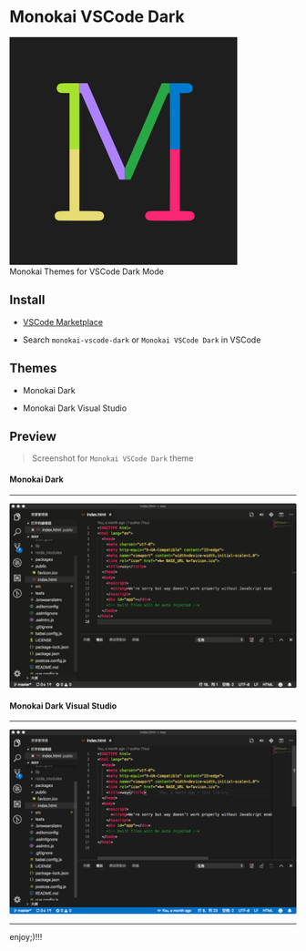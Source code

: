 # Monokai VSCode Dark

![screenshot-1](./assets/monokai-icon.png)  
Monokai Themes for VSCode Dark Mode

## Install

- [VSCode Marketplace](https://marketplace.visualstudio.com/items?itemName=waycowei.monokai-vscode-dark)

- Search `monokai-vscode-dark` or `Monokai VSCode Dark` in VSCode

## Themes

- Monokai Dark

- Monokai Dark Visual Studio

## Preview

> Screenshot for `Monokai VSCode Dark` theme

#### Monokai Dark

---

![screenshot-1](./assets/example.png)

#### Monokai Dark Visual Studio

---

![screenshot-2](./assets/example-vs.png)

---

enjoy;)!!!